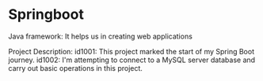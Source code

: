 # Springboot
Java framework: It helps us in creating web applications

Project Description: id1001: This project marked the start of my Spring Boot journey.
id1002: I'm attempting to connect to a MySQL server database and carry out basic operations in this project.
